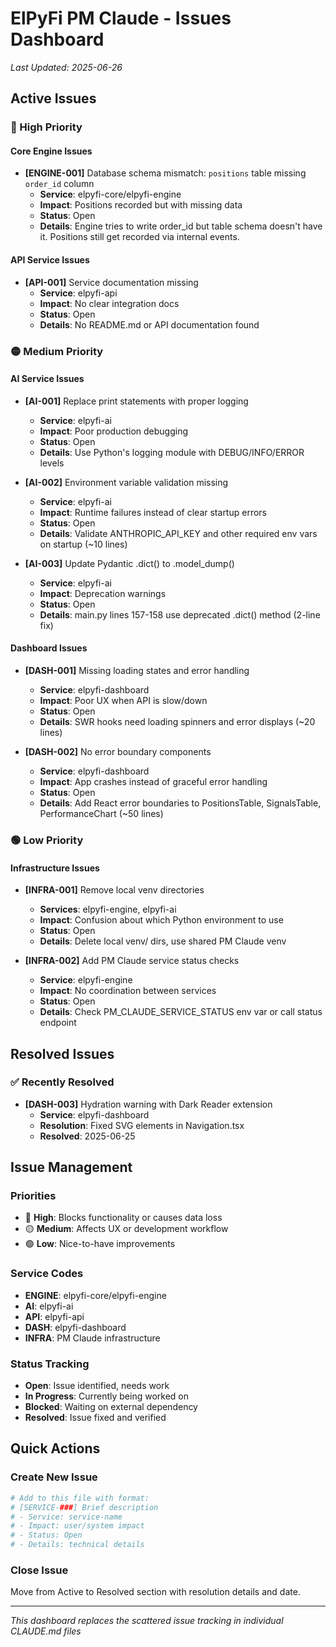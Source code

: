 # ElPyFi PM Claude - Issues Dashboard

*Last Updated: 2025-06-26*

## Active Issues

### 🔴 High Priority

#### Core Engine Issues
- **[ENGINE-001]** Database schema mismatch: `positions` table missing `order_id` column
  - **Service**: elpyfi-core/elpyfi-engine
  - **Impact**: Positions recorded but with missing data
  - **Status**: Open
  - **Details**: Engine tries to write order_id but table schema doesn't have it. Positions still get recorded via internal events.

#### API Service Issues
- **[API-001]** Service documentation missing
  - **Service**: elpyfi-api
  - **Impact**: No clear integration docs
  - **Status**: Open
  - **Details**: No README.md or API documentation found

### 🟡 Medium Priority

#### AI Service Issues
- **[AI-001]** Replace print statements with proper logging
  - **Service**: elpyfi-ai
  - **Impact**: Poor production debugging
  - **Status**: Open
  - **Details**: Use Python's logging module with DEBUG/INFO/ERROR levels

- **[AI-002]** Environment variable validation missing
  - **Service**: elpyfi-ai
  - **Impact**: Runtime failures instead of clear startup errors
  - **Status**: Open
  - **Details**: Validate ANTHROPIC_API_KEY and other required env vars on startup (~10 lines)

- **[AI-003]** Update Pydantic .dict() to .model_dump()
  - **Service**: elpyfi-ai
  - **Impact**: Deprecation warnings
  - **Status**: Open
  - **Details**: main.py lines 157-158 use deprecated .dict() method (2-line fix)

#### Dashboard Issues
- **[DASH-001]** Missing loading states and error handling
  - **Service**: elpyfi-dashboard
  - **Impact**: Poor UX when API is slow/down
  - **Status**: Open
  - **Details**: SWR hooks need loading spinners and error displays (~20 lines)

- **[DASH-002]** No error boundary components
  - **Service**: elpyfi-dashboard
  - **Impact**: App crashes instead of graceful error handling
  - **Status**: Open
  - **Details**: Add React error boundaries to PositionsTable, SignalsTable, PerformanceChart (~50 lines)

### 🟢 Low Priority

#### Infrastructure Issues
- **[INFRA-001]** Remove local venv directories
  - **Services**: elpyfi-engine, elpyfi-ai
  - **Impact**: Confusion about which Python environment to use
  - **Status**: Open
  - **Details**: Delete local venv/ dirs, use shared PM Claude venv

- **[INFRA-002]** Add PM Claude service status checks
  - **Service**: elpyfi-engine
  - **Impact**: No coordination between services
  - **Status**: Open
  - **Details**: Check PM_CLAUDE_SERVICE_STATUS env var or call status endpoint

## Resolved Issues

### ✅ Recently Resolved
- **[DASH-003]** Hydration warning with Dark Reader extension
  - **Service**: elpyfi-dashboard
  - **Resolution**: Fixed SVG elements in Navigation.tsx
  - **Resolved**: 2025-06-25

## Issue Management

### Priorities
- 🔴 **High**: Blocks functionality or causes data loss
- 🟡 **Medium**: Affects UX or development workflow
- 🟢 **Low**: Nice-to-have improvements

### Service Codes
- **ENGINE**: elpyfi-core/elpyfi-engine
- **AI**: elpyfi-ai
- **API**: elpyfi-api
- **DASH**: elpyfi-dashboard
- **INFRA**: PM Claude infrastructure

### Status Tracking
- **Open**: Issue identified, needs work
- **In Progress**: Currently being worked on
- **Blocked**: Waiting on external dependency
- **Resolved**: Issue fixed and verified

## Quick Actions

### Create New Issue
```bash
# Add to this file with format:
# [SERVICE-###] Brief description
# - Service: service-name
# - Impact: user/system impact
# - Status: Open
# - Details: technical details
```

### Close Issue
Move from Active to Resolved section with resolution details and date.

---

*This dashboard replaces the scattered issue tracking in individual CLAUDE.md files*